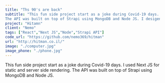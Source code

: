 ```yaml
---
title: "Ths 90's are back"
subtitle: "This fun side project start as a joke during Covid-19 days. I used Next JS for static and server side rendering.
The API was built on top of Strapi using MongoDB and Node JS. I desigend, devleoped and maintain"
project: "Hitamn"
client: "Nemo"
tags: ["React","Next JS","Node","Strapi API"]
code_url: "https://github.com/nemo369/hitman"
url: "http://hitman.co.il/"
image: "./computer.jpg"
image_phone: "./phone.jpg"
---
```


This fun side project start as a joke during Covid-19 days. I used Next JS for static and server side rendering.
The API was built on top of Strapi using MongoDB and Node JS.
